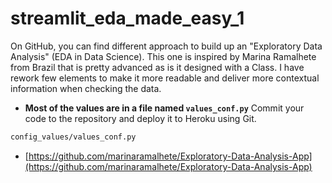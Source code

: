 # streamlit_eda_made_easy_1

On GitHub, you can find different approach to build up an "Exploratory Data Analysis" (EDA in Data Science). This one is inspired by Marina Ramalhete from Brazil that is pretty advanced as is it designed with a Class. I have rework few elements to make it more readable and deliver more contextual information when checking the data.


- **Most of the values are in a file named `values_conf.py`**
Commit your code to the repository and deploy it to Heroku using Git.
```bash
config_values/values_conf.py
```

- [https://github.com/marinaramalhete/Exploratory-Data-Analysis-App](https://github.com/marinaramalhete/Exploratory-Data-Analysis-App)